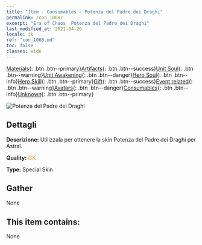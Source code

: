 ```yaml
---
title: "Item - Consumables - Potenza del Padre dei Draghi"
permalink: /con_1068/
excerpt: "Era of Chaos  Potenza del Padre dei Draghi"
last_modified_at: 2021-04-26
locale: it
ref: "con_1068.md"
toc: false
classes: wide
---
```

 [Materials](/ItemsIT/){: .btn .btn--primary}[Artifacts](/ItemsIT/Artifacts/){: .btn .btn--success}[Unit Soul](/ItemsIT/UnitSoul/){: .btn .btn--warning}[Unit Awakening](/ItemsIT/UnitAwakening/){: .btn .btn--danger}[Hero Soul](/ItemsIT/HeroSoul/){: .btn .btn--info}[Hero Skill](/ItemsIT/HeroSkill/){: .btn .btn--primary}[Gift](/ItemsIT/Gift/){: .btn .btn--success}[Event related](/ItemsIT/Events/){: .btn .btn--warning}[Avatars](/ItemsIT/Avatars/){: .btn .btn--danger}[Consumables](/ItemsIT/Consumables/){: .btn .btn--info}[Unknown](/ItemsIT/Unknown/){: .btn .btn--primary}

 ![Potenza del Padre dei Draghi](/images/h/h_Astral4.jpg)

## Dettagli
 **Descrizione:** Utilizzala per ottenere la skin Potenza del Padre dei Draghi per Astral.

 **Quality:** <span style="color: #FF8C00">OK</span>

 **Type:** Special Skin

## Gather

  None

## This item contains:

  None


